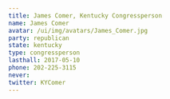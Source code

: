 ```yaml
---
title: James Comer, Kentucky Congressperson
name: James Comer
avatar: /ui/img/avatars/James_Comer.jpg
party: republican
state: kentucky
type: congressperson
lasthall: 2017-05-10
phone: 202-225-3115
never: 
twitter: KYComer
---
```


